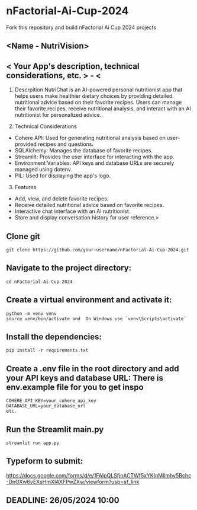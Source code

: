 # nFactorial-Ai-Cup-2024
Fork this repository and build nFactorial Ai Cup 2024 projects 

## <Dossymov Yelnur>

## <Name - NutriVision>

## < Your App's description, technical considerations, etc. > - <
1. Descrpition
NutriChat is an AI-powered personal nutritionist app that helps users make healthier dietary choices by providing detailed nutritional advice based on their favorite recipes. Users can manage their favorite recipes, receive nutritional analysis, and interact with an AI nutritionist for personalized advice.

2. Technical Considerations
* Cohere API: Used for generating nutritional analysis based on user-provided recipes and questions.
* SQLAlchemy: Manages the database of favorite recipes.
* Streamlit: Provides the user interface for interacting with the app.
* Environment Variables: API keys and database URLs are securely managed using dotenv.
* PIL: Used for displaying the app's logo.
3. Features
* Add, view, and delete favorite recipes.
* Receive detailed nutritional advice based on favorite recipes.
* Interactive chat interface with an AI nutritionist.
* Store and display conversation history for user reference.>

## Clone git
   ```
   git clone https://github.com/your-username/nFactorial-Ai-Cup-2024.git
```

    
## Navigate to the project directory:
   ```
   cd nFactorial-Ai-Cup-2024
   ```
## Create a virtual environment and activate it:
   ```
   python -m venv venv
   source venv/bin/activate and  On Windows use `venv\Scripts\activate`

   ```
## Install the dependencies:
   ```
   pip install -r requirements.txt
   ```
## Create a .env file in the root directory and add your API keys and database URL: There is env.example file for you to get inspo
```
COHERE_API_KEY=your_cohere_api_key
DATABASE_URL=your_database_url
etc.
```
##  Run the Streamlit main.py
   ```
streamlit run app.py

```

## Typeform to submit:
https://docs.google.com/forms/d/e/1FAIpQLSfjnACTWf5xYKInMllmhy5Bchc-DnOXw6vEXsHmXI4XFPwZXw/viewform?usp=sf_link

## DEADLINE: 26/05/2024 10:00
